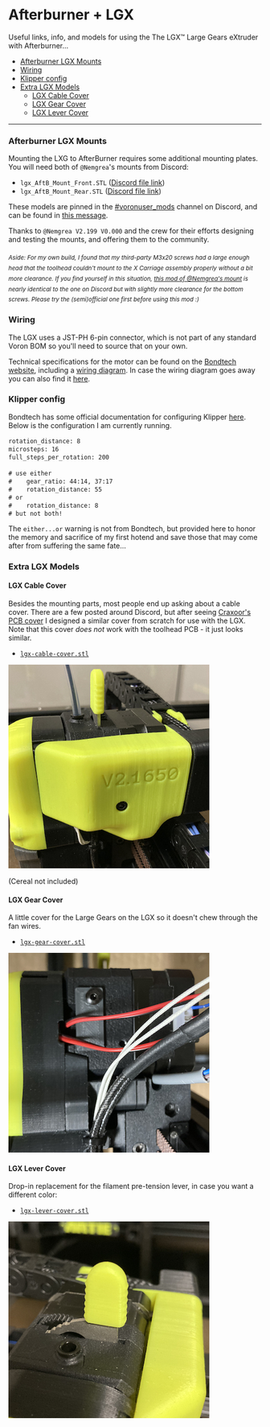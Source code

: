# Afterburner + LGX

Useful links, info, and models for using the The LGX™ Large Gears eXtruder with Afterburner...

- [Afterburner LGX Mounts](#afterburner-lgx-mounts)
- [Wiring](#wiring)
- [Klipper config](#klipper-config)
- [Extra LGX Models](#extra-lgx-models)
  * [LGX Cable Cover](#lgx-cable-cover)
  * [LGX Gear Cover](#lgx-gear-cover)
  * [LGX Lever Cover](#lgx-lever-cover)

---

### Afterburner LGX Mounts

Mounting the LXG to AfterBurner requires some additional mounting plates.  You will need both of `@Nemgrea`'s mounts from Discord:

  * `lgx_AftB_Mount_Front.STL` ([Discord file link](https://cdn.discordapp.com/attachments/635687829254701107/823914498700083220/lgx_AftB_Mount_Front.STL))
  * `lgx_AftB_Mount_Rear.STL` ([Discord file link](https://cdn.discordapp.com/attachments/635687829254701107/823914501405540442/lgx_AftB_Mount_Rear.STL))

These models are pinned in the [#voronuser_mods](https://discord.com/channels/460117602945990666/635687829254701107/823914498808217621) channel on Discord, and can be found in [this message](https://discord.com/channels/460117602945990666/635687829254701107/823914498808217621).

Thanks to `@Nemgrea V2.199 V0.000` and the crew for their efforts designing and testing the mounts, and offering them to the community.

<sub>*Aside: For my own build, I found that my third-party M3x20 screws had a large enough head that the toolhead couldn't mount to the X Carriage assembly properly without a bit more clearance.  If you find yourself in this situation, [this mod of @Nemgrea's mount](STLs/lgx_AftB_Mount_Front-extra_clearance.stl) is nearly identical to the one on Discord but with slightly more clearance for the bottom screws.  Please try the (semi)official one first before using this mod :)*</sub>

### Wiring

The LGX uses a JST-PH 6-pin connector, which is not part of any standard Voron BOM so you'll need to source that on your own.

Technical specifications for the motor can be found on the [Bondtech website](https://www.bondtech.se/product/lgx-pancake-25mm-stepper-motor/), including a [wiring diagram](https://www.bondtech.se/wp-content/uploads/2021/01/Bondtech-E-Motor-LDO-42STH25-1004ACGBDT-RevB.pdf).  In case the wiring diagram goes away you can also find it [here](images/Bondtech-E-Motor-LDO-42STH25-1004ACGBDT-RevB.pdf).

### Klipper config

Bondtech has some official documentation for configuring Klipper [here](https://www.bondtech.se/product-category/upgrade-kits/lgx/).  Below is the configuration I am currently running.

```
rotation_distance: 8
microsteps: 16
full_steps_per_rotation: 200

# use either
#    gear_ratio: 44:14, 37:17
#    rotation_distance: 55
# or
#    rotation_distance: 8
# but not both!
```

The `either...or` warning is not from Bondtech, but provided here to honor the memory and sacrifice of my first hotend and save those that may come after from suffering the same fate...

### Extra LGX Models

#### LGX Cable Cover

Besides the mounting parts, most people end up asking about a cable cover.  There are a few posted around Discord, but after seeing [Craxoor's PCB cover](https://github.com/craxoor/VoronMods/tree/master/PCB%20Cover) I designed a similar cover from scratch for use with the LGX.  Note that this cover *does not* work with the toolhead PCB - it just looks similar.

  * [`lgx-cable-cover.stl`](STLs/lgx-cable-cover.stl)

![cable_cover.jpg](images/cable_cover.jpg)

(Cereal not included)

#### LGX Gear Cover

A little cover for the Large Gears on the LGX so it doesn't chew through the fan wires.

  * [`lgx-gear-cover.stl`](STLs/lgx-gear-cover.stl)

![gear_cover.jpg](images/gear_cover.jpg)

#### LGX Lever Cover

Drop-in replacement for the filament pre-tension lever, in case you want a different color:

  * [`lgx-lever-cover.stl`](STLs/lgx-lever-cover.stl)

![lever_cover.jpg](images/lever_cover.jpg)

